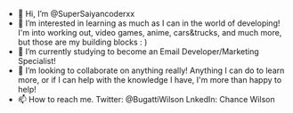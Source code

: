 - 👋 Hi, I’m @SuperSaiyancoderxx
- 👀 I’m interested in learning as much as I can in the world of developing! I'm into working out, video games, anime, cars&trucks, and much more, but those are my building blocks : )
- 🌱 I’m currently studying to become an Email Developer/Marketing Specialist!
- 💞️ I’m looking to collaborate on anything really! Anything I can do to learn more, or if I can help with the knowledge I have, I'm more than happy to help!
- 📫 How to reach me. Twitter: @BugattiWilson LnkedIn: Chance Wilson

<!---
SuperSaiyancoderxx/SuperSaiyancoderxx is a ✨ special ✨ repository because its `README.md` (this file) appears on your GitHub profile.
You can click the Preview link to take a look at your changes.
--->
